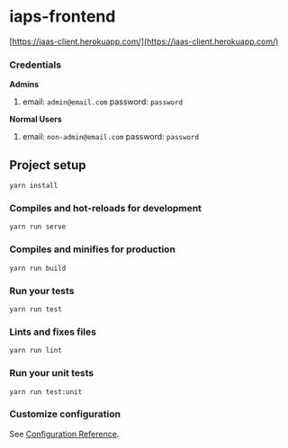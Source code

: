 # iaps-frontend

[https://iaas-client.herokuapp.com/](https://iaas-client.herokuapp.com/)

### Credentials
**Admins**
1. email: `admin@email.com` password: `password`

**Normal Users**
1. email: `non-admin@email.com` password: `password`

## Project setup
```
yarn install
```

### Compiles and hot-reloads for development
```
yarn run serve
```

### Compiles and minifies for production
```
yarn run build
```

### Run your tests
```
yarn run test
```

### Lints and fixes files
```
yarn run lint
```

### Run your unit tests
```
yarn run test:unit
```

### Customize configuration
See [Configuration Reference](https://cli.vuejs.org/config/).
